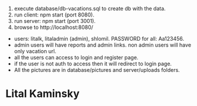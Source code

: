 1. execute database/db-vacations.sql to create db with the data.
2. run client: npm start (port 8080).
3. run server: npm start (port 3001).
4. browse to http://localhost:8080/

* users: litalk, litaladmin (admin), shlomil. PASSWORD for all: Aa123456.
* admin users will have reports and admin links. non admin users will have only vacation url.
* all the users can access to login and register page.
* if the user is not auth to access then it will redirect to login page.
* All the pictures are in database/pictures and server/uploads folders.

# Lital Kaminsky